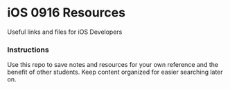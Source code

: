 # iOS 0916 Resources
Useful links and files for iOS Developers

### Instructions
Use this repo to save notes and resources for your own reference and the benefit of other students. Keep content organized for easier searching later on.

